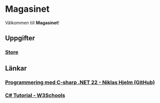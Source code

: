 # Magasinet

Välkommen till **Magasinet**!

## Uppgifter
### [Store](/Uppgifter/Store.md)

## Länkar
### [Programmering med C-sharp .NET 22 - Niklas Hjelm (GitHub)](https://github.com/niklas-hjelm/Programmering-med-C-Sharp-NET22/blob/master/README.md)
### [C# Tutorial - W3Schools](https://www.w3schools.com/cs/index.php)
